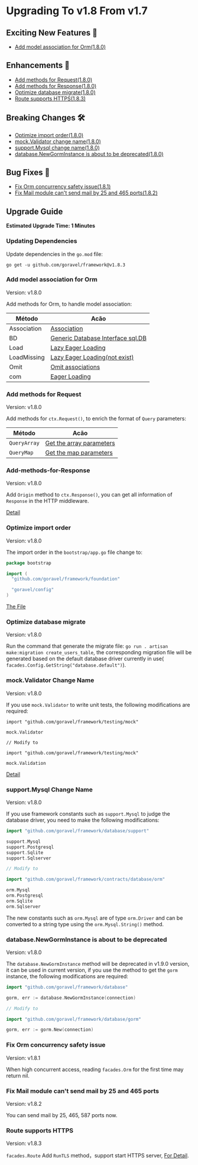# Upgrading To v1.8 From v1.7

## Exciting New Features 🎉

- [Add model association for Orm(1.8.0)](#add-model-association-for-orm)

## Enhancements 🚀

- [Add methods for Request(1.8.0)](#add-methods-for-request)
- [Add methods for Response(1.8.0)](#add-methods-for-response)
- [Optimize database migrate(1.8.0)](#optimize-database-migrate)
- [Route supports HTTPS(1.8.3)](#route-supports-https)

## Breaking Changes 🛠

- [Optimize import order(1.8.0)](#optimize-import-order)
- [mock.Validator change name(1.8.0)](#mock-validator-change-Name)
- [support.Mysql change name(1.8.0)](#support-mysql-change-name)
- [database.NewGormInstance is about to be deprecated(1.8.0)](#database-newgorminstance-is-about-to-be-deprecated)

## Bug Fixes 🐛

- [Fix Orm concurrency safety issue(1.8.1)](#fix-orm-concurrency-safety-issue)
- [Fix Mail module can't send mail by 25 and 465 ports(1.8.2)](#fix-mail-module-can-t-send-mail-by-25-and-465-ports)

## Upgrade Guide

**Estimated Upgrade Time: 1 Minutes**

### Updating Dependencies

Update dependencies in the `go.mod` file:

```
go get -u github.com/goravel/framework@v1.8.3
```

### Add model association for Orm

Version: v1.8.0

Add methods for Orm, to handle model association:

| Método      | Acão                                                                                                    |
| ----------- | ------------------------------------------------------------------------------------------------------- |
| Association | [Association](../orm/relationships#querying-associations)                                               |
| BD          | [Generic Database Interface sql.DB](../orm/quickstart#generic-database-interface-sqldb) |
| Load        | [Lazy Eager Loading](../orm/relationships#lazy-eager-loading)                                           |
| LoadMissing | [Lazy Eager Loading(not exist)](../orm/relationships#lazy-eager-loading)             |
| Omit        | [Omit associations](../orm/relationships#create-or-update-associations)                                 |
| com         | [Eager Loading](../orm/relationships#Eager-Loading)                                                     |

### Add methods for Request

Version: v1.8.0

Add methods for `ctx.Request()`, to enrich the format of `Query` parameters:

| Método       | Acão                                                                                 |
| ------------ | ------------------------------------------------------------------------------------ |
| `QueryArray` | [Get the array parameters](../basic/requests#Retrieving-Input-From-The-Query-String) |
| `QueryMap`   | [Get the map parameters](../basic/requests#Retrieving-Input-From-The-Query-String)   |

### Add-methods-for-Response

Version: v1.8.0

Add `Origin` method to `ctx.Response()`, you can get all information of `Response` in the HTTP middleware.

[Detail](../basic/responses#Get-Response)

### Optimize import order

Version: v1.8.0

The import order in the `bootstrap/app.go` file change to:

```go
package bootstrap

import (
  "github.com/goravel/framework/foundation"

  "goravel/config"
)
```

[The File](https://github.com/goravel/goravel/blob/v1.8.0/bootstrap/app.go)

### Optimize database migrate

Version: v1.8.0

Run the command that generate the migrate file: `go run . artisan make:migration create_users_table`, the corresponding
migration file will be generated based on the default database driver currently in use(
`facades.Config.GetString("database.default")`).

### mock.Validator Change Name

Version: v1.8.0

If you use `mock.Validator` to write unit tests, the following modifications are required:

```
import "github.com/goravel/framework/testing/mock"

mock.Validator

// Modify to

import "github.com/goravel/framework/testing/mock"

mock.Validation
```

[Detail](../testing/mocks)

### support.Mysql Change Name

Version: v1.8.0

If you use framework constants such as `support.Mysql` to judge the database driver, you need to make the following
modifications:

```go
import "github.com/goravel/framework/database/support"

support.Mysql
support.Postgresql
support.Sqlite
support.Sqlserver

// Modify to

import "github.com/goravel/framework/contracts/database/orm"

orm.Mysql
orm.Postgresql
orm.Sqlite
orm.Sqlserver
```

The new constants such as `orm.Mysql` are of type `orm.Driver` and can be converted to a string type using the
`orm.Mysql.String()` method.

### database.NewGormInstance is about to be deprecated

Version: v1.8.0

The `database.NewGormInstance` method will be deprecated in v1.9.0 version, it can be used in current version, if you
use the method to get the `gorm` instance, the following modifications are required:

```go
import "github.com/goravel/framework/database"

gorm, err := database.NewGormInstance(connection)

// Modify to

import "github.com/goravel/framework/database/gorm"

gorm, err := gorm.New(connection)
```

### Fix Orm concurrency safety issue

Version: v1.8.1

When high concurrent access, reading `facades.Orm` for the first time may return nil.

### Fix Mail module can't send mail by 25 and 465 ports

Version: v1.8.2

You can send mail by 25, 465, 587 ports now.

### Route supports HTTPS

Version: v1.8.3

`facades.Route` Add `RunTLS` method，support start HTTPS
server, [For Detail](../basic/routing#start-https-server).
